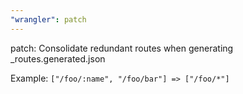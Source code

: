 ```yaml
---
"wrangler": patch
---
```


patch: Consolidate redundant routes when generating \_routes.generated.json

Example: `["/foo/:name", "/foo/bar"] => ["/foo/*"]`
